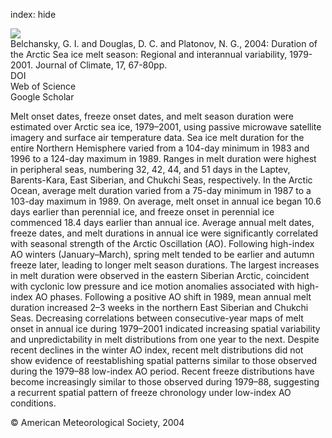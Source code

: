 index: hide

<div class="Citation">
    <div class="Citation-thumb CitationThumb-linked"  data-href="https://doi.org/10.1175/1520-0442(2004)017<0067:dotasi>2.0.co;2">
      <img src="https://static.claimspace.cloud/climate-study-static/refs/thumbs/4/Belchansky_et_al_2004-thumb.png" />
    </div>

  <div class="Citation-body">
    <div class="Citation-text">Belchansky, G. I. and Douglas, D. C. and Platonov, N. G., 2004: Duration of the Arctic Sea ice melt season: Regional and interannual variability, 1979-2001. <span class="Article-journal">Journal of Climate, </span><span class="Article-volume">17, </span>67-80pp.</div>
    <div class="Citation-links">
      <div class="CitationLink" data-href="https://doi.org/10.1175/1520-0442(2004)017<0067:dotasi>2.0.co;2">
        <div class="CitationLink-icon CitationLink-Doi"></div>
        <div class="CitationLink-text">DOI</div>
      </div>
      <div class="CitationLink" data-href="http://cel.webofknowledge.com/InboundService.do?customersID=atyponcel&smartRedirect=yes&mode=FullRecord&IsProductCode=Yes&product=CEL&Init=Yes&Func=Frame&action=retrieve&SrcApp=literatum&SrcAuth=atyponcel&SID=7CNc3cIRaBKjGbSujFM&UT=WOS:000187742400005">
        <div class="CitationLink-icon CitationLink-Isi"></div>
        <div class="CitationLink-text">Web of Science</div>
      </div>
      <div class="CitationLink" data-href="https://scholar.google.com/scholar?q=10.1175/1520-0442(2004)017<0067:dotasi>2.0.co;2">
        <div class="CitationLink-icon CitationLink-Scholar"></div>
        <div class="CitationLink-text">Google Scholar</div>
      </div>
    </div>
  </div>
</div>

Melt onset dates, freeze onset dates, and melt season duration were estimated over Arctic sea ice, 1979–2001, using passive microwave satellite imagery and surface air temperature data. Sea ice melt duration for the entire Northern Hemisphere varied from a 104-day minimum in 1983 and 1996 to a 124-day maximum in 1989. Ranges in melt duration were highest in peripheral seas, numbering 32, 42, 44, and 51 days in the Laptev, Barents-Kara, East Siberian, and Chukchi Seas, respectively. In the Arctic Ocean, average melt duration varied from a 75-day minimum in 1987 to a 103-day maximum in 1989. On average, melt onset in annual ice began 10.6 days earlier than perennial ice, and freeze onset in perennial ice commenced 18.4 days earlier than annual ice. Average annual melt dates, freeze dates, and melt durations in annual ice were significantly correlated with seasonal strength of the Arctic Oscillation (AO). Following high-index AO winters (January–March), spring melt tended to be earlier and autumn freeze later, leading to longer melt season durations. The largest increases in melt duration were observed in the eastern Siberian Arctic, coincident with cyclonic low pressure and ice motion anomalies associated with high-index AO phases. Following a positive AO shift in 1989, mean annual melt duration increased 2–3 weeks in the northern East Siberian and Chukchi Seas. Decreasing correlations between consecutive-year maps of melt onset in annual ice during 1979–2001 indicated increasing spatial variability and unpredictability in melt distributions from one year to the next. Despite recent declines in the winter AO index, recent melt distributions did not show evidence of reestablishing spatial patterns similar to those observed during the 1979–88 low-index AO period. Recent freeze distributions have become increasingly similar to those observed during 1979–88, suggesting a recurrent spatial pattern of freeze chronology under low-index AO conditions.

<div class="Citation-copy">
&copy; American Meteorological Society, 2004
</div>